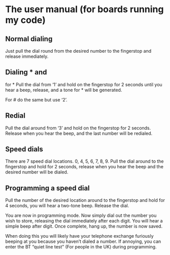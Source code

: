 # The user manual (for boards running my code)
## Normal dialing
Just pull the dial round from the desired number to the fingerstop and release immediately.

## Dialing * and #
for * Pull the dial from ‘1’ and hold on the fingerstop for 2 seconds until you hear a beep, release, and a tone for * will be generated.

For # do the same but use ‘2’.

## Redial
Pull the dial around from ‘3’ and hold on the fingerstop for 2 seconds. Release when you hear the beep, and the last number will be redialed.

## Speed dials
There are 7 speed dial locations. 0, 4, 5, 6, 7, 8, 9. Pull the dial around  to the fingerstop and hold for 2 seconds, release when you hear the beep and the desired number will be dialed.

## Programming a speed dial
Pull the number of the desired location around to the fingerstop and hold for 4 seconds, you will hear a two-tone beep. Release the dial.

You are now in programming mode. Now simply dial out the number you wish to store, releasing the dial immediately after each digit. You will hear a simple beep after digit. Once complete, hang up, the number is now saved.

When doing this you will likely have your telephone exchange furiously beeping at you because you haven’t dialed a number. If annoying, you can enter the BT “quiet line test” (For people in the UK) during programming.
